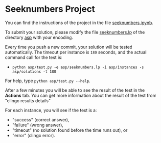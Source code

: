 # Seeknumbers Project

You can find the instructions of the project in the file [seeknumbers.ipynb](seeknumbers.ipynb).

To submit your solution, please modify the file [seeknumbers.lp](asp/seeknumbers.lp) of the directory [asp](asp) with your encoding.

Every time you push a new commit, your solution will be tested automatically.
The timeout per instance is `180` seconds, and
the actual command call for the test is:
* ``python asp/test.py -e asp/seeknumbers.lp -i asp/instances -s asp/solutions -t 180``

For help, type `python asp/test.py --help`.

After a few minutes you will be able to see the result of the test in the **Actions** tab.
You can get more information about the result of the test from "clingo results details"

For each instance, you will see if the test is a:
* "success" (correct answer),
* "failure" (wrong answer),
* "timeout" (no solution found before the time runs out), or
* "error" (clingo error).
